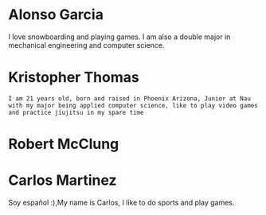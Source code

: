 # Alonso Garcia
I love snowboarding and playing games. I am also a double major in mechanical engineering and computer science.
# Kristopher Thomas
    I am 21 years old, born and raised in Phoenix Arizona, Junior at Nau with my major being applied computer science, like to play video games and practice jiujitsu in my spare time 
# Robert McClung
# Carlos Martinez
Soy español :),My name is Carlos, I like to do sports and play games.
